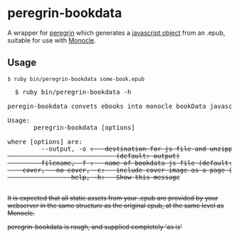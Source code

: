 # peregrin-bookdata

A wrapper for [peregrin](https://github.com/joseph/peregrin) which generates a [javascript object](https://github.com/joseph/Monocle/wiki/Book-data-object) from an .epub, suitable for use with [Monocle](https://github.com/joseph/Monocle).

## Usage

    $ ruby bin/peregrin-bookdata some-book.epub

<pre>
  $ ruby bin/peregrin-bookdata -h

peregin-bookdata convets ebooks into monocle bookData javascript objects.

Usage:
       peregrin-bookdata [options] <filename>

where [options] are:
         --output, -o <s>:   destination for js file and unzipped assets
                             (default: output)
       --filename, -f <s>:   name of bookdata js file (default: bookdata.js)
  --cover, --no-cover, -c:   include cover image as a page (default: true)
               --help, -h:   Show this message

</pre>

It is expected that all static assets from your .epub are provided by your webserver in the same structure as the original epub, at the same level as Monocle.

peregrin-bookdata is rough, and supplied completely 'as is'
